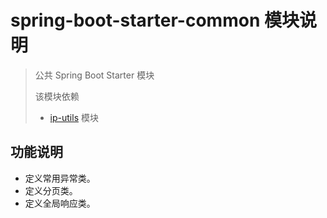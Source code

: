# spring-boot-starter-common 模块说明

> 公共 Spring Boot Starter 模块
>
> 该模块依赖
> * [ip-utils](../../kit-ip/ip-utils/README.md) 模块

## 功能说明

* 定义常用异常类。
* 定义分页类。
* 定义全局响应类。
